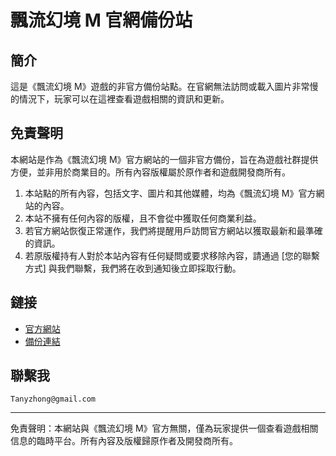 # 飄流幻境 M 官網備份站

## 簡介

這是《飄流幻境 M》遊戲的非官方備份站點。在官網無法訪問或載入圖片非常慢的情況下，玩家可以在這裡查看遊戲相關的資訊和更新。

## 免責聲明

本網站是作為《飄流幻境 M》官方網站的一個非官方備份，旨在為遊戲社群提供方便，並非用於商業目的。所有內容版權屬於原作者和遊戲開發商所有。

1. 本站點的所有內容，包括文字、圖片和其他媒體，均為《飄流幻境 M》官方網站的內容。
2. 本站不擁有任何內容的版權，且不會從中獲取任何商業利益。
3. 若官方網站恢復正常運作，我們將提醒用戶訪問官方網站以獲取最新和最準確的資訊。
4. 若原版權持有人對於本站內容有任何疑問或要求移除內容，請通過 [您的聯繫方式] 與我們聯繫，我們將在收到通知後立即採取行動。

## 鏈接

- [官方網站](http://wlm.980app.com/event/ns2023/)
- [備份連結](https://sibyllae.github.io/wl-ns-2023/index.html)

## 聯繫我

`Tanyzhong@gmail.com`

---

免責聲明：本網站與《飄流幻境 M》官方無關，僅為玩家提供一個查看遊戲相關信息的臨時平台。所有內容及版權歸原作者及開發商所有。
